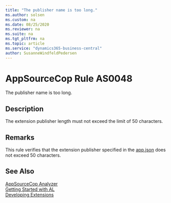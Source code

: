 ```yaml
---
title: "The publisher name is too long."
ms.author: solsen
ms.custom: na
ms.date: 08/25/2020
ms.reviewer: na
ms.suite: na
ms.tgt_pltfrm: na
ms.topic: article
ms.service: "dynamics365-business-central"
author: SusanneWindfeldPedersen
---
```

[//]: # (START>DO_NOT_EDIT)
[//]: # (IMPORTANT:Do not edit any of the content between here and the END>DO_NOT_EDIT.)
[//]: # (Any modifications should be made in the .xml files in the ModernDev repo.)
# AppSourceCop Rule AS0048
The publisher name is too long.  

## Description
The extension publisher length must not exceed the limit of 50 characters.

[//]: # (IMPORTANT: END>DO_NOT_EDIT)

## Remarks

This rule verifies that the extension publisher specified in the [app.json](../devenv-json-files.md) does not exceed 50 characters.

## See Also  
[AppSourceCop Analyzer](appsourcecop.md)  
[Getting Started with AL](../devenv-get-started.md)  
[Developing Extensions](../devenv-dev-overview.md)  
